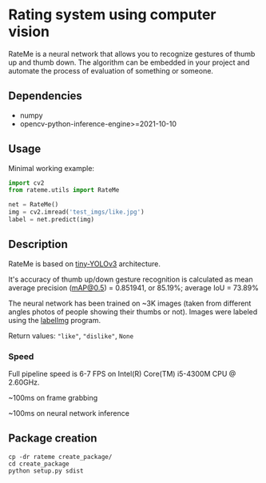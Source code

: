 # Rating system using computer vision

RateMe is a neural network that allows you to recognize gestures of thumb up and thumb down.
The algorithm can be embedded in your project and automate the process of evaluation of something or someone.

## Dependencies

+ numpy
+ opencv-python-inference-engine>=2021-10-10

## Usage

Minimal working example:

```python
import cv2
from rateme.utils import RateMe

net = RateMe()
img = cv2.imread('test_imgs/like.jpg')
label = net.predict(img)
```

## Description

RateMe is based on [tiny-YOLOv3](https://pjreddie.com/darknet/yolo/) architecture. 

It's accuracy of thumb up/down gesture recognition is calculated as mean average precision (mAP@0.5) = 0.851941, or 85.19%; average IoU = 73.89%

The neural network has been trained on ~3K images (taken from different angles photos of people showing their thumbs or not).
Images were labeled using the [labelImg](https://github.com/tzutalin/labelImg) program.

Return values: `"like"`, `"dislike"`, `None`

### Speed

Full pipeline speed is 6-7 FPS on Intel(R) Core(TM) i5-4300M CPU @ 2.60GHz.

~100ms on frame grabbing

~100ms on neural network inference


## Package creation

```
cp -dr rateme create_package/
cd create_package
python setup.py sdist
```
